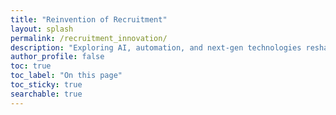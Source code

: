 ```yaml
---
title: "Reinvention of Recruitment"
layout: splash
permalink: /recruitment_innovation/
description: "Exploring AI, automation, and next-gen technologies reshaping recruitment."
author_profile: false
toc: true
toc_label: "On this page"
toc_sticky: true
searchable: true
---
```

